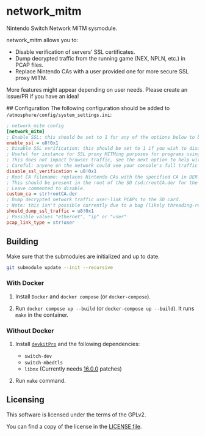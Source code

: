 # network_mitm

Nintendo Switch Network MITM sysmodule.

network_mitm allows you to:
- Disable verification of servers' SSL certificates.
- Dump decrypted traffic from the running game (NEX, NPLN, etc.) in PCAP files.
- Replace Nintendo CAs with a user provided one for more secure SSL proxy MITM.

More features might appear depending on user needs. Please create an issue/PR if you have an idea!

## Configuration
The following configuration should be added to `/atmosphere/config/system_settings.ini`:

```ini
; network_mitm config
[network_mitm]
; Enable SSL: this should be set to 1 for any of the options below to be active.
enable_ssl = u8!0x1
; Disable SSL verification: this should be set to 1 if you wish to disable certificate validity checks.
; Useful for instance for SSL proxy MITMing purposes for programs using nn::ssl BSD-style sockets.
; This does not impact browser traffic, see the next option to help with that.
; Careful: anyone on the network could see your console's full traffic if they can intercept your traffic.
disable_ssl_verification = u8!0x1
; Root CA filename: replaces Nintendo CAs with the specified CA in DER form.
; This should be present in the root of the SD (sd:/rootCA.der for the below example)
; Leave commented to disable.
custom_ca = str!rootCA.der
; Dump decrypted network traffic user-link PCAPs to the SD card.
; Note: this isn't possible currently due to a bug (likely threading-related).
should_dump_ssl_traffic = u8!0x1
; Possible values "ethernet", "ip" or "user"
pcap_link_type = str!user
```

## Building

Make sure that the submodules are initialized and up to date.

```bash
git submodule update --init --recursive
```

### With Docker

1. Install `Docker` and `docker compose` (or `docker-compose`).

2. Run `docker compose up --build` (or `docker-compose up --build`). It runs `make` in the container.

### Without Docker

1. Install [`devkitPro`](https://devkitpro.org/wiki/Getting_Started) and the following dependencies:
    - `switch-dev`
    - `switch-mbedtls`
    - `libnx` (Currently needs [16.0.0](https://github.com/switchbrew/libnx/pull/603) patches)

2. Run `make` command.

## Licensing

This software is licensed under the terms of the GPLv2.

You can find a copy of the license in the [LICENSE file](LICENSE).
